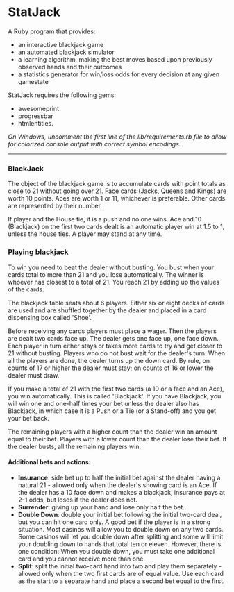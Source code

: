 
# StatJack

A Ruby program that provides:

* an interactive blackjack game
* an automated blackjack simulator
* a learning algorithm, making the best moves based upon previously observed hands and their outcomes
* a statistics generator for win/loss odds for every decision at any given gamestate

StatJack requires the following gems:

* awesomeprint
* progressbar
* htmlentities.

*On Windows, uncomment the first line of the lib/requirements.rb file to allow for colorized console output with correct symbol encodings.*

---

### BlackJack

The object of the blackjack game is to accumulate cards with point totals as close to 21 without going over 21. 
Face cards (Jacks, Queens and Kings) are worth 10 points. Aces are worth 1 or 11, whichever is preferable. 
Other cards are represented by their number.

If player and the House tie, it is a push and no one wins. 
Ace and 10 (Blackjack) on the first two cards dealt is an automatic player win at 1.5 to 1, unless the house ties. 
A player may stand at any time.

### Playing blackjack

To win you need to beat the dealer without busting. 
You bust when your cards total to more than 21 and you lose automatically. 
The winner is whoever has closest to a total of 21. 
You reach 21 by adding up the values of the cards.

The blackjack table seats about 6 players. 
Either six or eight decks of cards are used and are shuffled together by the dealer and placed in a card dispensing box called 'Shoe'.

Before receiving any cards players must place a wager. 
Then the players are dealt two cards face up. The dealer gets one face up, one face down. 
Each player in turn either stays or takes more cards to try and get closer to 21 without busting. 
Players who do not bust wait for the dealer's turn. When all the players are done, the dealer turns up the down card.
 By rule, on counts of 17 or higher the dealer must stay; on counts of 16 or lower the dealer must draw.

If you make a total of 21 with the first two cards (a 10 or a face and an Ace), you win automatically. 
This is called 'Blackjack'. 
If you have Blackjack, you will win one and one-half times your bet unless the dealer also has Blackjack, 
in which case it is a Push or a Tie (or a Stand-off) and you get your bet back.

The remaining players with a higher count than the dealer win an amount equal to their bet. 
Players with a lower count than the dealer lose their bet. If the dealer busts, all the remaining players win. 


#### Additional bets and actions:


* **Insurance**: side bet up to half the initial bet against the dealer having a natural 21 - allowed only when the dealer's showing card is an Ace. If the dealer has a 10 face down and makes a blackjack, insurance pays at 2-1 odds, but loses if the dealer does not.
* **Surrender**: giving up your hand and lose only half the bet.
* **Double Down**: double your initial bet following the initial two-card deal, but you can hit one card only. A good bet if the player is in a strong situation. Most casinos will allow you to double down on any two cards. Some casinos will let you double down after splitting and some will limit your doubling down to hands that total ten or eleven. However, there is one condition: When you double down, you must take one additional card and you cannot receive more than one.
* **Split**: split the initial two-card hand into two and play them separately - allowed only when the two first cards are of equal value. Use each card as the start to a separate hand and place a second bet equal to the first.


